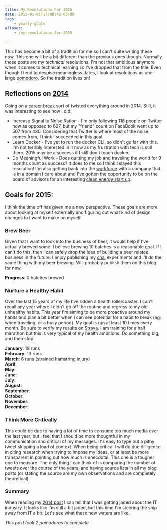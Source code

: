 ```yaml
---
title: My Resolutions For 2015
date: 2015-01-01T17:08:42-08:00
tags:
    - yearly-goals
aliases:
    - /my-resolutions-for-2015

---
```



This has become a bit of a tradition for me so I can't quite writing these now. This one will be a bit different than
the previous ones though. Normally these posts are my *technical* resolutions. I'm not that ambitious anymore when it
comes to technical learning so I've dropped that from the title. Even though I tend to despise meaningless dates, I look
at resolutions as one large [pomodoro][pomodoro-technique]. So the tradition lives on!

[pomodoro-technique]: http://pomodorotechnique.com/

## Reflections on [2014][2014-post]

Going on a [career break][career-break] sort of twisted everything around in 2014. Still, it was interesting to see how
I did:

[2014-post]: /my-developer-resolutions-for-2014/
[career-break]: /blog/categories/career-break/

* Increase Signal to Noise Ration - I'm only following 118 people on Twitter now as opposed to 627, but my "friend"
  count on FaceBook went up to 507 from 480. Considering that Twitter is where most of the noise comes from, I think I
  succeeded in this goal.
* Learn Docker - I've yet to run the docker CLI, so didn't go far with this. I'm not terribly interested in it now as my
  frustration with tech is still there. 2015 may be a success if I still don't touch docker.
* Do Meaningful Work - Does quitting my job and traveling the world for 9 months count as success? It does to me so I
  think I slayed this resolution! I'm also getting back into the [workforce][new-job] with a company that is in a domain I care
  about and I've gotten the opportunity to be on the board of advisors for an interesting [clean energy start up][zolair].

[new-job]: /joining-soundcloud-and-moving-to-berlin/
[zolair]: http://zolair-energy.com/

## Goals for 2015:

I think the time off has given me a new perspective. These goals are more about looking at myself externally and
figuring out what kind of design changes to I want to make on myself.

### Brew Beer

Given that I want to look into the business of beer, it would help if I've actually brewed some. I believe brewing 10
batches is a reasonable goal. If I can't do this, then I can safely drop the idea of building a beer related business in
the future. I enjoy publishing my [chai][todayschai] experiments and I'll do the same thing with my beer brewing. Will
probably publish them on this blog for now.

[todayschai]: https://twitter.com/todayschai

**Progress**: 0 batches brewed

### Nurture a Healthy Habit

Over the last 15 years of my life I've ridden a health rollercoaster. I can't recall any year where I didn't go
off the routine and regress to my old unhealthy habits. This year I'm aiming to be more proactive around my habits and
plan a bit better when I can see potential for a habit to break (eg: when traveling, or a busy period). My goal is run
at least 10 times every month. Be sure to verify my results on [Strava][strava]. I am training for a half marathon but
this is very typical of my health ambitions. Do something big, and then stop.

[strava]: http://www.strava.com/athletes/6575733

**January**: 19 runs<br/>
**February**: 13 runs<br/>
**March**: 6 runs (strained hamstring injury)<br/>
**April**:<br/>
**May**:<br/>
**June**:<br/>
**July**:<br/>
**August**:<br/>
**September**:<br/>
**October**:<br/>
**November**:<br/>
**December**:<br/>

### Think More Critically

This could be due to having a lot of time to consume too much media over the last year, but I feel that I should be more
thoughtful in my communication and critical of my messages. It's easy to type out a pithy tweet skipping a load of
context. When being critical I will do due dilligence in citing research when trying to impose my ideas, or at least be
more transparent in pointing out how much is anecdotal. This one is a tougher one to measure. The only thing I can think
of is comparing the number of tweets over the course of the years, and having source lists in all my blog posts (or
stating the source are my own observations and are completely theoretical).

### Summary

When reading my [2014 post][2014-post] I can tell that I was getting jaded about the IT industry. It looks like I'm still a bit
jaded, but this time I'm steering the ship away from IT a bit. Let's see what these new waters are like.

*This post took 2 pomodoros to complete*


